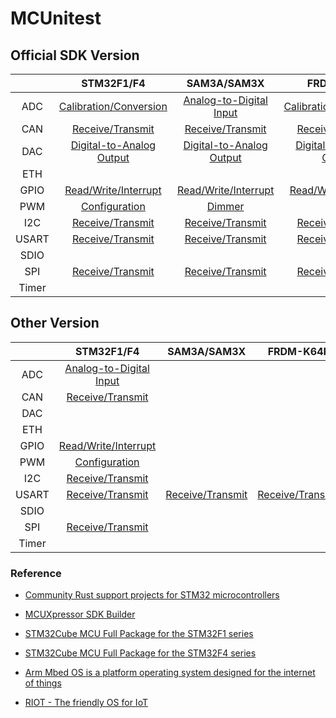 # MCUnitest

## Official SDK Version

|       |                    STM32F1/F4                    |                   SAM3A/SAM3X                   |                   FRDM-K64F                   |
| :---: | :----------------------------------------------: | :---------------------------------------------: | :-------------------------------------------: |
|  ADC  |  [Calibration/Conversion](STM32F103RB/ADC/Cube)  | [Analog-to-Digital Input](SAM3X8E/ADC/Arduino)  |  [Calibration/Conversion](FRDM-K64F/ADC/SDK)  |
|  CAN  |     [Receive/Transmit](STM32F429ZI/CAN/Cube)     |     [Receive/Transmit](SAM3X8E/CAN/Arduino)     |     [Receive/Transmit](FRDM-K64F/CAN/SDK)     |
|  DAC  | [Digital-to-Analog Output](STM32F429ZI/DAC/Cube) | [Digital-to-Analog Output](SAM3X8E/DAC/Arduino) | [Digital-to-Analog Output](FRDM-K64F/DAC/SDK) |
|  ETH  |                                                  |                                                 |                                               |
| GPIO  |  [Read/Write/Interrupt](STM32F429ZI/GPIO/Cube)   |  [Read/Write/Interrupt](SAM3X8E/GPIO/Arduino)   |  [Read/Write/Interrupt](FRDM-K64F/GPIO/SDK)   |
|  PWM  |      [Configuration](STM32F103RB/PWM/Cube)       |          [Dimmer](SAM3X8E/PWM/Arduino)          |                                               |
|  I2C  |     [Receive/Transmit](STM32F103RB/I2C/Cube)     |     [Receive/Transmit](SAM3X8E/I2C/Arduino)     |     [Receive/Transmit](FRDM-K64F/I2C/SDK)     |
| USART |    [Receive/Transmit](STM32F103RB/USART/Cube)    |    [Receive/Transmit](SAM3X8E/UART/Arduino)     |    [Receive/Transmit](FRDM-K64F/UART/SDK)     |
| SDIO  |                                                  |                                                 |                                               |
|  SPI  |     [Receive/Transmit](STM32F103RB/SPI/Cube)     |     [Receive/Transmit](SAM3X8E/SPI/Arduino)     |     [Receive/Transmit](FRDM-K64F/SPI/SDK)     |
| Timer |                                                  |                                                 |                                               |

## Other Version

|       |                          STM32F1/F4                          |             SAM3A/SAM3X              |              FRDM-K64F               |
| :---: | :----------------------------------------------------------: | :----------------------------------: | :----------------------------------: |
|  ADC  |       [Analog-to-Digital Input](STM32F103RB/ADC/Rust)        |                                      |                                      |
|  CAN  | [Receive/Transmit](https://github.com/stm32-rs/stm32f4xx-hal/blob/v0.9.0/examples/can-send.rs) |                                      |                                      |
|  DAC  |                                                              |                                      |                                      |
|  ETH  |                                                              |                                      |                                      |
| GPIO  |        [Read/Write/Interrupt](STM32F429ZI/GPIO/Rust)         |                                      |                                      |
|  PWM  |            [Configuration](STM32F103RB/PWM/Rust)             |                                      |                                      |
|  I2C  |           [Receive/Transmit](STM32F103RB/I2C/Rust)           |                                      |                                      |
| USART |          [Receive/Transmit](STM32F103RB/USART/Rust)          | [Receive/Transmit](SAM3X8E/SPI/RIOT) | [Receive/Transmit](SAM3X8E/SPI/RIOT) |
| SDIO  |                                                              |                                      |                                      |
|  SPI  |           [Receive/Transmit](STM32F103RB/SPI/Rust)           |                                      |                                      |
| Timer |                                                              |                                      |                                      |

### Reference

- [Community Rust support projects for STM32 microcontrollers](https://github.com/stm32-rs)
- [MCUXpressor SDK Builder](https://mcuxpresso.nxp.com/en/select)
- [STM32Cube MCU Full Package for the STM32F1 series](https://github.com/STMicroelectronics/STM32CubeF1) 
- [STM32Cube MCU Full Package for the STM32F4 series](https://github.com/STMicroelectronics/STM32CubeF4)

- [Arm Mbed OS is a platform operating system designed for the internet of things](https://github.com/ARMmbed/mbed-os)
- [RIOT - The friendly OS for IoT](https://github.com/RIOT-OS/RIOT)

